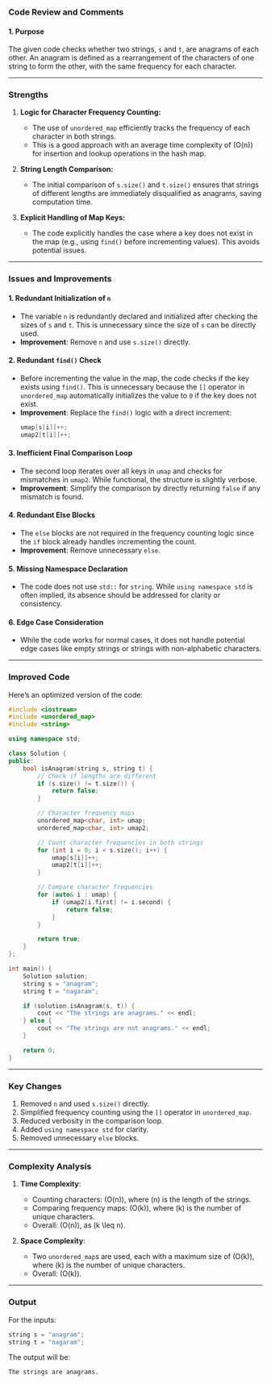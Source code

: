 ### **Code Review and Comments**

#### **1. Purpose**
The given code checks whether two strings, `s` and `t`, are anagrams of each other. An anagram is defined as a rearrangement of the characters of one string to form the other, with the same frequency for each character.

---

### **Strengths**
1. **Logic for Character Frequency Counting:**
   - The use of `unordered_map` efficiently tracks the frequency of each character in both strings.
   - This is a good approach with an average time complexity of \(O(n)\) for insertion and lookup operations in the hash map.

2. **String Length Comparison:**
   - The initial comparison of `s.size()` and `t.size()` ensures that strings of different lengths are immediately disqualified as anagrams, saving computation time.

3. **Explicit Handling of Map Keys:**
   - The code explicitly handles the case where a key does not exist in the map (e.g., using `find()` before incrementing values). This avoids potential issues.

---

### **Issues and Improvements**

#### **1. Redundant Initialization of `n`**
- The variable `n` is redundantly declared and initialized after checking the sizes of `s` and `t`. This is unnecessary since the size of `s` can be directly used.
- **Improvement**: Remove `n` and use `s.size()` directly.

#### **2. Redundant `find()` Check**
- Before incrementing the value in the map, the code checks if the key exists using `find()`. This is unnecessary because the `[]` operator in `unordered_map` automatically initializes the value to `0` if the key does not exist.
- **Improvement**: Replace the `find()` logic with a direct increment:
  ```cpp
  umap[s[i]]++;
  umap2[t[i]]++;
  ```

#### **3. Inefficient Final Comparison Loop**
- The second loop iterates over all keys in `umap` and checks for mismatches in `umap2`. While functional, the structure is slightly verbose.
- **Improvement**: Simplify the comparison by directly returning `false` if any mismatch is found.

#### **4. Redundant Else Blocks**
- The `else` blocks are not required in the frequency counting logic since the `if` block already handles incrementing the count.
- **Improvement**: Remove unnecessary `else`.

#### **5. Missing Namespace Declaration**
- The code does not use `std::` for `string`. While `using namespace std` is often implied, its absence should be addressed for clarity or consistency.

#### **6. Edge Case Consideration**
- While the code works for normal cases, it does not handle potential edge cases like empty strings or strings with non-alphabetic characters. 

---

### **Improved Code**
Here’s an optimized version of the code:

```cpp
#include <iostream>
#include <unordered_map>
#include <string>

using namespace std;

class Solution {
public:
    bool isAnagram(string s, string t) {
        // Check if lengths are different
        if (s.size() != t.size()) {
            return false;
        }

        // Character frequency maps
        unordered_map<char, int> umap;
        unordered_map<char, int> umap2;

        // Count character frequencies in both strings
        for (int i = 0; i < s.size(); i++) {
            umap[s[i]]++;
            umap2[t[i]]++;
        }

        // Compare character frequencies
        for (auto& i : umap) {
            if (umap2[i.first] != i.second) {
                return false;
            }
        }

        return true;
    }
};

int main() {
    Solution solution;
    string s = "anagram";
    string t = "nagaram";

    if (solution.isAnagram(s, t)) {
        cout << "The strings are anagrams." << endl;
    } else {
        cout << "The strings are not anagrams." << endl;
    }

    return 0;
}
```

---

### **Key Changes**
1. Removed `n` and used `s.size()` directly.
2. Simplified frequency counting using the `[]` operator in `unordered_map`.
3. Reduced verbosity in the comparison loop.
4. Added `using namespace std` for clarity.
5. Removed unnecessary `else` blocks.

---

### **Complexity Analysis**
1. **Time Complexity**:
   - Counting characters: \(O(n)\), where \(n\) is the length of the strings.
   - Comparing frequency maps: \(O(k)\), where \(k\) is the number of unique characters.
   - Overall: \(O(n)\), as \(k \leq n\).

2. **Space Complexity**:
   - Two `unordered_map`s are used, each with a maximum size of \(O(k)\), where \(k\) is the number of unique characters.
   - Overall: \(O(k)\).

---

### **Output**
For the inputs:
```cpp
string s = "anagram";
string t = "nagaram";
```

The output will be:
```
The strings are anagrams.
```
